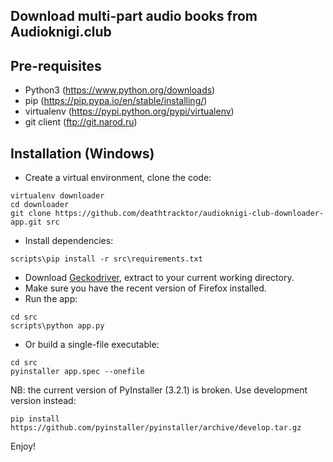 Download multi-part audio books from Audioknigi.club
----------------------------------------------------

## Pre-requisites

* Python3 (https://www.python.org/downloads)
* pip (https://pip.pypa.io/en/stable/installing/)
* virtualenv (https://pypi.python.org/pypi/virtualenv)
* git client (ftp://git.narod.ru)

## Installation (Windows)

* Create a virtual environment, clone the code:
```
virtualenv downloader
cd downloader
git clone https://github.com/deathtracktor/audioknigi-club-downloader-app.git src
```

* Install dependencies:
```
scripts\pip install -r src\requirements.txt
```
* Download [Geckodriver](https://github.com/mozilla/geckodriver/releases), extract to your current working directory.
* Make sure you have the recent version of Firefox installed.
* Run the app:
```
cd src
scripts\python app.py
```
* Or build a single-file executable:
```
cd src
pyinstaller app.spec --onefile
```
NB: the current version of PyInstaller (3.2.1) is broken. Use development version instead:
```
pip install https://github.com/pyinstaller/pyinstaller/archive/develop.tar.gz
```

Enjoy!
